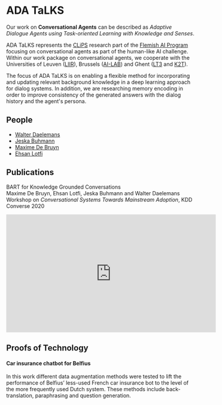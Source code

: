 # ADA TaLKS

Our work on **Conversational Agents** can be described as *Adaptive Dialogue Agents using Task-oriented Learning with Knowledge and Senses*.

ADA TaLKS represents the [CLiPS](https://www.uantwerpen.be/en/research-groups/clips/) research part of the [Flemish AI Program](https://www.ewi-vlaanderen.be/sites/default/files/bestanden/presentatie_imec.pdf) focusing on conversational agents as part of the human-like AI challenge. Within our work package on conversational agents, we cooperate with the Universities of Leuven ([LIIR](https://liir.cs.kuleuven.be)), Brussels ([AI-LAB](https://ai.vub.ac.be)) and Ghent ([LT3](https://lt3.ugent.be) and [K2T](https://ugentt2k.github.io)).

The focus of ADA TaLKS is on enabling a flexible method for incorporating and updating relevant background knowledge in a deep learning approach for dialog systems. In addition, we are researching memory encoding in order to improve consistency of the generated answers with the dialog history and the agent's persona.

## People
- [Walter Daelemans](https://www.clips.uantwerpen.be/~walter/)
- [Jeska Buhmann](https://www.uantwerpen.be/en/staff/jeska-buhmann/)
- [Maxime De Bruyn](https://www.uantwerpen.be/en/staff/maxime-debruyn/)
- [Ehsan Lotfi](https://www.uantwerpen.be/en/staff/ehsan-lotfi/)

## Publications
BART for Knowledge Grounded Conversations  
Maxime De Bruyn, Ehsan Lotfi, Jeska Buhmann and Walter Daelemans  
Workshop on *Conversational Systems Towards Mainstream Adoption*, KDD Converse 2020  

<iframe width="560" height="315" src="https://www.youtube.com/embed/Fmg9jUPktyU" frameborder="0" allow="accelerometer; autoplay; encrypted-media; gyroscope; picture-in-picture" allowfullscreen></iframe>

## Proofs of Technology
#### Car insurance chatbot for Belfius
In this work different data augmentation methods were tested to lift the performance of Belfius’ less-used French car insurance bot to the level of the more frequently used Dutch system. These methods include back-translation, paraphrasing and question generation.

